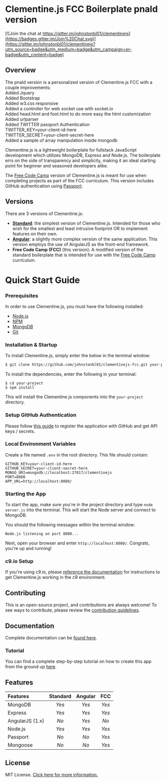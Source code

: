 # Clementine.js FCC Boilerplate pnald version

[![Join the chat at https://gitter.im/johnstonbl01/clementinejs](https://badges.gitter.im/Join%20Chat.svg)](https://gitter.im/johnstonbl01/clementinejs?utm_source=badge&utm_medium=badge&utm_campaign=pr-badge&utm_content=badge)

## Overview

The pnald version is a personalized version of Clementine.js FCC with a couple improvements:<br>
Added Jquery<br>
Added Bootstrap<br>
Added w3.css responsive<br>
Added a controller for web socket use with socket.io<br>
Added head.html and foot.html to do more easy the html customization<br>
Added urlparser<br>
Added TWITTER passport Authentication<br>
     TWITTER_KEY=your-client-id-here<br>
     TWITTER_SECRET=your-client-secret-here<br>
Added a sample of array manipulation inside mongodb<br>

Clementine.js is a lightweight boilerplate for fullstack JavaScript development which utilizes MongoDB, Express and Node.js. The boilerplate errs on the side of transparency and simplicity, making it an ideal starting point for beginner and seasoned developers alike. 

The [Free Code Camp](http://www.freecodecamp.com) version of Clementine.js is meant for use when completing projects as part of the FCC curriculum. This version includes GitHub authentication using [Passport](http://passportjs.org/).

## Versions

There are 3 versions of Clementine.js:

- [**Standard**](https://github.com/johnstonbl01/clementinejs): the simplest version of Clementine.js. Intended for those who wish for the smallest and least intrusive footprint OR to implement features on their own.
- [**Angular**](https://github.com/johnstonbl01/clementinejs-angular): a slightly more complex version of the same application. This version employs the use of AngularJS as the front-end framework.
- **Free Code Camp (FCC)** (this version): A modified version of the standard boilerplate that is intended for use with the [Free Code Camp](http://freecodecamp.com/) curriculum.

# Quick Start Guide

### Prerequisites

In order to use Clementine.js, you must have the following installed:

- [Node.js](https://nodejs.org/)
- [NPM](https://nodejs.org/)
- [MongoDB](http://www.mongodb.org/)
- [Git](https://git-scm.com/)

### Installation & Startup

To install Clementine.js, simply enter the below in the terminal window:

```bash
$ git clone https://github.com/johnstonbl01/clementinejs-fcc.git your-project
```

To install the dependencies, enter the following in your terminal:

```
$ cd your-project
$ npm install
```

This will install the Clementine.js components into the `your-project` directory.

### Setup GitHub Authentication

Please follow [this guide](http://www.clementinejs.com/tutorials/tutorial-passport.html#GitHubAppSetup) to register the application with GitHub and get API keys / secrets.

### Local Environment Variables

Create a file named `.env` in the root directory. This file should contain:

```
GITHUB_KEY=your-client-id-here
GITHUB_SECRET=your-client-secret-here
MONGO_URI=mongodb://localhost:27017/clementinejs
PORT=8080
APP_URL=http://localhost:8080/
```

### Starting the App

To start the app, make sure you're in the project directory and type `node server.js` into the terminal. This will start the Node server and connect to MongoDB.

You should the following messages within the terminal window:

```
Node.js listening on port 8080...
```

Next, open your browser and enter `http://localhost:8080/`. Congrats, you're up and running!

### c9.io Setup

If you're using c9.io, please [reference the documentation](http://www.clementinejs.com/versions/fcc.html#c9.ioSetup) for instructions to get Clementine.js working in the c9 environment.

## Contributing

This is an open-source project, and contributions are always welcome! To see ways to contribute, please review the [contribution guidelines](http://www.clementinejs.com/developers/contributing.html).

## Documentation

Complete documentation can be [found here](http://www.clementinejs.com).

### Tutorial

You can find a complete step-by-step tutorial on how to create this app from the ground up [here](http://www.clementinejs.com/tutorials/tutorial-passport.html).

## Features

| Features           | Standard  | Angular   | FCC       |
|:---------          |:--------: |:--------: |:---------:|
| MongoDB            | _Yes_     | _Yes_     | _Yes_     |
| Express            | _Yes_     | _Yes_     | _Yes_     |
| AngularJS (1.x)    | _No_      | _Yes_     | _No_      |
| Node.js            | _Yes_     | _Yes_     | _Yes_     |
| Passport           | _No_      | _No_      | _Yes_     |
| Mongoose           | _No_      | _No_      | _Yes_     |

## License

MIT License. [Click here for more information.](LICENSE.md)
